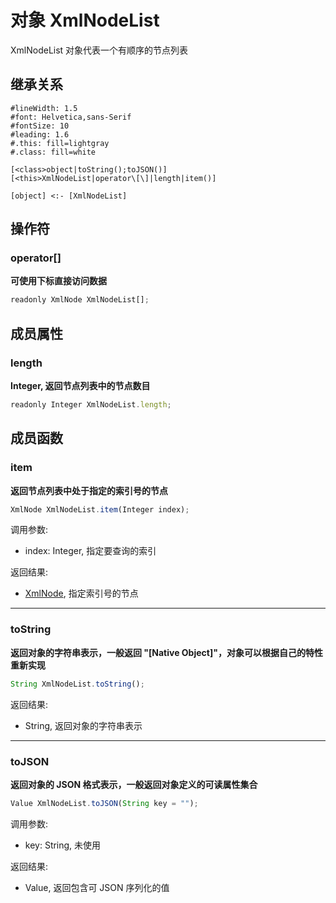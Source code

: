 # 对象 XmlNodeList
XmlNodeList 对象代表一个有顺序的节点列表

## 继承关系
```uml
#lineWidth: 1.5
#font: Helvetica,sans-Serif
#fontSize: 10
#leading: 1.6
#.this: fill=lightgray
#.class: fill=white

[<class>object|toString();toJSON()]
[<this>XmlNodeList|operator\[\]|length|item()]

[object] <:- [XmlNodeList]
```

## 操作符
        
### operator[]
**可使用下标直接访问数据**

```JavaScript
readonly XmlNode XmlNodeList[];
```

## 成员属性
        
### length
**Integer, 返回节点列表中的节点数目**

```JavaScript
readonly Integer XmlNodeList.length;
```

## 成员函数
        
### item
**返回节点列表中处于指定的索引号的节点**

```JavaScript
XmlNode XmlNodeList.item(Integer index);
```

调用参数:
* index: Integer, 指定要查询的索引

返回结果:
* [XmlNode](XmlNode.md), 指定索引号的节点

--------------------------
### toString
**返回对象的字符串表示，一般返回 "[Native Object]"，对象可以根据自己的特性重新实现**

```JavaScript
String XmlNodeList.toString();
```

返回结果:
* String, 返回对象的字符串表示

--------------------------
### toJSON
**返回对象的 JSON 格式表示，一般返回对象定义的可读属性集合**

```JavaScript
Value XmlNodeList.toJSON(String key = "");
```

调用参数:
* key: String, 未使用

返回结果:
* Value, 返回包含可 JSON 序列化的值

